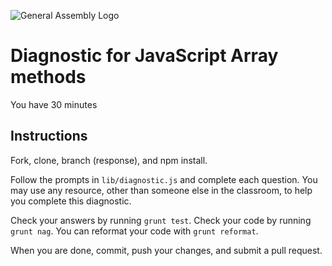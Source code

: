 ![General Assembly Logo](http://i.imgur.com/ke8USTq.png)

# Diagnostic for JavaScript Array methods

You have 30 minutes

## Instructions

Fork, clone, branch (response), and npm install.

Follow the prompts in `lib/diagnostic.js` and complete each question.  You may use any resource, other than someone else in the classroom, to help you complete this diagnostic.

Check your answers by running `grunt test`.  Check your code by running `grunt nag`. You can reformat your code with `grunt reformat`.

When you are done, commit, push your changes, and submit a pull request.
